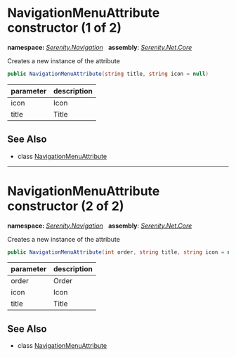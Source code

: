 # NavigationMenuAttribute constructor (1 of 2)
**namespace:** *[Serenity.Navigation](../../README.md#serenity.navigation-namespace)*   **assembly**: *[Serenity.Net.Core](../../README.md)*

Creates a new instance of the attribute

```csharp
public NavigationMenuAttribute(string title, string icon = null)
```

| parameter | description |
| --- | --- |
| icon | Icon |
| title | Title |

## See Also

* class [NavigationMenuAttribute](../NavigationMenuAttribute.md)

---

# NavigationMenuAttribute constructor (2 of 2)
**namespace:** *[Serenity.Navigation](../../README.md#serenity.navigation-namespace)*   **assembly**: *[Serenity.Net.Core](../../README.md)*

Creates a new instance of the attribute

```csharp
public NavigationMenuAttribute(int order, string title, string icon = null)
```

| parameter | description |
| --- | --- |
| order | Order |
| icon | Icon |
| title | Title |

## See Also

* class [NavigationMenuAttribute](../NavigationMenuAttribute.md)